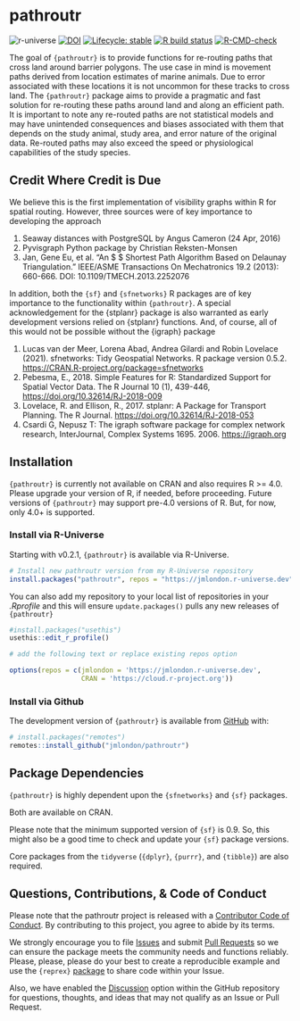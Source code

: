 
<!-- README.md is generated from README.Rmd. Please edit that file -->

# pathroutr

<!-- badges: start -->

![r-universe](https://r-lib.r-universe.dev/badges/cpp11)
[![DOI](https://zenodo.org/badge/187112343.svg)](https://zenodo.org/badge/latestdoi/187112343)
[![Lifecycle:
stable](https://img.shields.io/badge/lifecycle-stable-green.svg)](https://lifecycle.r-lib.org/articles/stages.html#stable)
[![R build
status](https://github.com/jmlondon/pathroutr/workflows/R-CMD-check/badge.svg)](https://github.com/jmlondon/pathroutr/actions)
[![R-CMD-check](https://github.com/jmlondon/pathroutr/actions/workflows/R-CMD-check.yaml/badge.svg)](https://github.com/jmlondon/pathroutr/actions/workflows/R-CMD-check.yaml)
<!-- badges: end -->

The goal of `{pathroutr}` is to provide functions for re-routing paths
that cross land around barrier polygons. The use case in mind is
movement paths derived from location estimates of marine animals. Due to
error associated with these locations it is not uncommon for these
tracks to cross land. The `{pathroutr}` package aims to provide a
pragmatic and fast solution for re-routing these paths around land and
along an efficient path. It is important to note any re-routed paths are
not statistical models and may have unintended consequences and biases
associated with them that depends on the study animal, study area, and
error nature of the original data. Re-routed paths may also exceed the
speed or physiological capabilities of the study species.

## Credit Where Credit is Due

We believe this is the first implementation of visibility graphs within
R for spatial routing. However, three sources were of key importance to
developing the approach

1.  Seaway distances with PostgreSQL by Angus Cameron (24 Apr, 2016)
2.  Pyvisgraph Python package by Christian Reksten-Monsen
3.  Jan, Gene Eu, et al. “An \$ \$ Shortest Path Algorithm Based on
    Delaunay Triangulation.” IEEE/ASME Transactions On Mechatronics 19.2
    (2013): 660-666. DOI: 10.1109/TMECH.2013.2252076

In addition, both the `{sf}` and `{sfnetworks}` R packages are of key
importance to the functionality within `{pathroutr}`. A special
acknowledgement for the {stplanr} package is also warranted as early
development versions relied on {stplanr} functions. And, of course, all
of this would not be possible without the {igraph} package

1.  Lucas van der Meer, Lorena Abad, Andrea Gilardi and Robin Lovelace
    (2021). sfnetworks: Tidy Geospatial Networks. R package version
    0.5.2. <https://CRAN.R-project.org/package=sfnetworks>
2.  Pebesma, E., 2018. Simple Features for R: Standardized Support for
    Spatial Vector Data. The R Journal 10 (1), 439-446,
    <https://doi.org/10.32614/RJ-2018-009>
3.  Lovelace, R. and Ellison, R., 2017. stplanr: A Package for Transport
    Planning. The R Journal. <https://doi.org/10.32614/RJ-2018-053>
4.  Csardi G, Nepusz T: The igraph software package for complex network
    research, InterJournal, Complex Systems 1695. 2006.
    <https://igraph.org>

## Installation

`{pathroutr}` is currently not available on CRAN and also requires R \>=
4.0. Please upgrade your version of R, if needed, before proceeding.
Future versions of `{pathroutr}` may support pre-4.0 versions of R. But,
for now, only 4.0+ is supported.

### Install via R-Universe

Starting with v0.2.1, `{pathroutr}` is available via R-Universe.

``` r
# Install new pathroutr version from my R-Universe repository
install.packages("pathroutr", repos = "https://jmlondon.r-universe.dev")
```

You can also add my repository to your local list of repositories in
your *.Rprofile* and this will ensure `update.packages()` pulls any new
releases of `{pathroutr}`

``` r
#install.packages("usethis")
usethis::edit_r_profile()

# add the following text or replace existing repos option

options(repos = c(jmlondon = 'https://jmlondon.r-universe.dev',
                  CRAN = 'https://cloud.r-project.org'))
```

### Install via Github

The development version of `{pathroutr}` is available from
[GitHub](https://github.com/jmlondon/pathroutr) with:

``` r
# install.packages("remotes")
remotes::install_github("jmlondon/pathroutr")
```

## Package Dependencies

`{pathroutr}` is highly dependent upon the `{sfnetworks}` and `{sf}`
packages.

Both are available on CRAN.

Please note that the minimum supported version of `{sf}` is 0.9. So,
this might also be a good time to check and update your `{sf}` package
versions.

Core packages from the `tidyverse` (`{dplyr}`, `{purrr}`, and
`{tibble}`) are also required.

## Questions, Contributions, & Code of Conduct

Please note that the pathroutr project is released with a [Contributor
Code of
Conduct](https://contributor-covenant.org/version/2/0/CODE_OF_CONDUCT.html).
By contributing to this project, you agree to abide by its terms.

We strongly encourage you to file
[Issues](https://github.com/jmlondon/pathroutr/issues) and submit [Pull
Requests](https://github.com/jmlondon/pathroutr/pulls) so we can ensure
the package meets the community needs and functions reliably. Please,
please, please do your best to create a reproducible example and use the
`{reprex}` [package](https://reprex.tidyverse.org/) to share code within
your Issue.

Also, we have enabled the
[Discussion](https://github.com/jmlondon/pathroutr/discussions) option
within the GitHub repository for questions, thoughts, and ideas that may
not qualify as an Issue or Pull Request.
